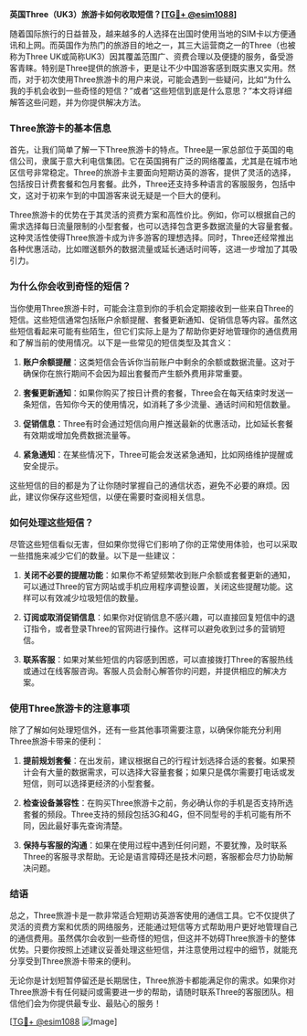 **英国Three（UK3）旅游卡如何收取短信？[[TG💪+ @esim1088](https://t.me/s/esim1088)]**

随着国际旅行的日益普及，越来越多的人选择在出国时使用当地的SIM卡以方便通讯和上网。而英国作为热门的旅游目的地之一，其三大运营商之一的Three（也被称为Three UK或简称UK3）因其覆盖范围广、资费合理以及便捷的服务，备受游客青睐。特别是Three提供的旅游卡，更是让不少中国游客感到既实惠又实用。然而，对于初次使用Three旅游卡的用户来说，可能会遇到一些疑问，比如“为什么我的手机会收到一些奇怪的短信？”或者“这些短信到底是什么意思？”本文将详细解答这些问题，并为你提供解决方法。

### Three旅游卡的基本信息

首先，让我们简单了解一下Three旅游卡的特点。Three是一家总部位于英国的电信公司，隶属于意大利电信集团。它在英国拥有广泛的网络覆盖，尤其是在城市地区信号非常稳定。Three的旅游卡主要面向短期访英的游客，提供了灵活的选择，包括按日计费套餐和包月套餐。此外，Three还支持多种语言的客服服务，包括中文，这对于初来乍到的中国游客来说无疑是一个巨大的便利。

Three旅游卡的优势在于其灵活的资费方案和高性价比。例如，你可以根据自己的需求选择每日流量限制的小型套餐，也可以选择包含更多数据流量的大容量套餐。这种灵活性使得Three旅游卡成为许多游客的理想选择。同时，Three还经常推出各种优惠活动，比如赠送额外的数据流量或延长通话时间等，这进一步增加了其吸引力。

### 为什么你会收到奇怪的短信？

当你使用Three旅游卡时，可能会注意到你的手机会定期接收到一些来自Three的短信。这些短信通常包括账户余额提醒、套餐更新通知、促销信息等内容。虽然这些短信看起来可能有些陌生，但它们实际上是为了帮助你更好地管理你的通信费用和了解当前的使用情况。以下是一些常见的短信类型及其含义：

1. **账户余额提醒**：这类短信会告诉你当前账户中剩余的余额或数据流量。这对于确保你在旅行期间不会因为超出套餐而产生额外费用非常重要。
   
2. **套餐更新通知**：如果你购买了按日计费的套餐，Three会在每天结束时发送一条短信，告知你今天的使用情况，如消耗了多少流量、通话时间和短信数量。

3. **促销信息**：Three有时会通过短信向用户推送最新的优惠活动，比如延长套餐有效期或增加免费数据流量等。

4. **紧急通知**：在某些情况下，Three可能会发送紧急通知，比如网络维护提醒或安全提示。

这些短信的目的都是为了让你随时掌握自己的通信状态，避免不必要的麻烦。因此，建议你保存这些短信，以便在需要时查阅相关信息。

### 如何处理这些短信？

尽管这些短信看似无害，但如果你觉得它们影响了你的正常使用体验，也可以采取一些措施来减少它们的数量。以下是一些建议：

1. **关闭不必要的提醒功能**：如果你不希望频繁收到账户余额或套餐更新的通知，可以通过Three的官方网站或手机应用程序调整设置，关闭这些提醒功能。这样可以有效减少垃圾短信的数量。

2. **订阅或取消促销信息**：如果你对促销信息不感兴趣，可以直接回复短信中的退订指令，或者登录Three的官网进行操作。这样可以避免收到过多的营销短信。

3. **联系客服**：如果对某些短信的内容感到困惑，可以直接拨打Three的客服热线或通过在线客服咨询。客服人员会耐心解答你的问题，并提供相应的解决方案。

### 使用Three旅游卡的注意事项

除了了解如何处理短信外，还有一些其他事项需要注意，以确保你能充分利用Three旅游卡带来的便利：

1. **提前规划套餐**：在出发前，建议根据自己的行程计划选择合适的套餐。如果预计会有大量的数据需求，可以选择大容量套餐；如果只是偶尔需要打电话或发短信，则可以选择更经济的小型套餐。

2. **检查设备兼容性**：在购买Three旅游卡之前，务必确认你的手机是否支持所选套餐的频段。Three支持的频段包括3G和4G，但不同型号的手机可能有所不同，因此最好事先查询清楚。

3. **保持与客服的沟通**：如果在使用过程中遇到任何问题，不要犹豫，及时联系Three的客服寻求帮助。无论是语言障碍还是技术问题，客服都会尽力协助解决问题。

### 结语

总之，Three旅游卡是一款非常适合短期访英游客使用的通信工具。它不仅提供了灵活的资费方案和优质的网络服务，还能通过短信等方式帮助用户更好地管理自己的通信费用。虽然偶尔会收到一些奇怪的短信，但这并不妨碍Three旅游卡的整体优势。只要你按照上述建议妥善处理这些短信，并注意使用过程中的细节，就能充分享受到Three旅游卡带来的便利。

无论你是计划短暂停留还是长期居住，Three旅游卡都能满足你的需求。如果你对Three旅游卡有任何疑问或需要进一步的帮助，请随时联系Three的客服团队。相信他们会为你提供最专业、最贴心的服务！

[[TG💪+ @esim1088](https://t.me/s/esim1088) ![Image](https://i.postimg.cc/4NQfJmqS/Snipaste-2025-05-13-00-14-12.png)]